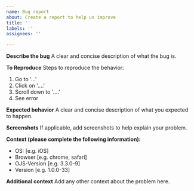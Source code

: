 ```yaml
---
name: Bug report
about: Create a report to help us improve
title: ''
labels: ''
assignees: ''

---
```


**Describe the bug**
A clear and concise description of what the bug is.

**To Reproduce**
Steps to reproduce the behavior:
1. Go to '...'
2. Click on '....'
3. Scroll down to '....'
4. See error

**Expected behavior**
A clear and concise description of what you expected to happen.

**Screenshots**
If applicable, add screenshots to help explain your problem.

**Context (please complete the following information):**
 - OS: [e.g. iOS]
 - Browser [e.g. chrome, safari]
 - OJS-Version [e.g. 3.3.0-9]
 - Version [e.g. 1.0.0-33]

**Additional context**
Add any other context about the problem here.
